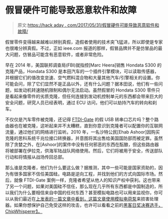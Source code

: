 # 假冒硬件可能导致恶意软件和故障

> 原文:[https://hack aday . com/2017/05/31/假冒硬件可能导致恶意软件和故障/](https://hackaday.com/2017/05/31/counterfeit-hardware-may-lead-to-malware-and-failure/)

假冒零件变得越来越难以辨别真假，造假者使用的技术突飞猛进，所以即使是专家也很难分辨真假。不过，正如 ieee.com 报道的那样，假冒品牌并不是仿冒品的最大问题，仿冒品可能含有恶意软件，或者非常危险。

早在 2014 年，美国联邦调查局(FBI)就指控[Marc Heera]销售 Hondata S300 的克隆产品，Hondata S300 是本田汽车的一个插件引擎模块，可以读取传感器，并根据它们的值改变怠速、空气燃料混合物和大量其他汽车/引擎相关的设置。你可能会问，除了它们显然不是正品以外，还有什么问题？据本田说，他们有一些问题，如发动机转速随机限制和偶尔无法启动。虽然假冒的 Hondata S300 零件只是看起来像零件的劣质克隆，但任何连接到发动机控制单元的东西都会带来巨大的安全问题，研究人员已经表明，通过 ECU 访问，他们可以劫持汽车的转向和刹车。

不仅仅是汽车零件被克隆，还记得 [FTDI-Gate](http://hackaday.com/2014/10/24/ftdi-screws-up-backs-down/) 的假 USB 转串口芯片吗？整个路由器也在被克隆，这听起来并不太糟糕，直到你意识到克隆者可以配置你的互联网流量，通过他们的网络进行监听。2010 年，一名沙特公民[Ehab Ashoor]因购买克隆的思科系统千兆位接口转换器，并意图将其出售给美国国防部而被定罪。虽然除了贪婪之外，在[Ashoor]的案件中没有任何邪恶的东西在酝酿，但这些路由器将被部署在伊拉克，供海军陆战队网络使用。然后，它们将被用于安全，传送部队行动和将情报从战场传回总部。

那么谁是克隆者，他们为什么要这么做？据推测，其中一些可能是国家资助的，因为有很多国家不信任美国硅。电路是逆向工程，并找到他们的方式向国际市场。然后，就像 FTDI-Gate 案例一样，克隆者希望从他人的知识产权中获利。这也带来了另一个问题，如果对美国硅不信任，那么现在几乎所有东西都是中国制造的，所以我们为什么要相信来自中国的任何东西？甚至模拟电路也可以用来监视你，你可以从我们最近在[上发表的一篇文章中看到，这篇文章使用模拟电荷泵](http://hackaday.com/2017/04/25/an-analog-charge-pump-fabrication-time-attack-compromises-a-processor/)来损害处理器。如果你想保护自己免受这样的攻击，也许可以看看之前的[黑客日奖决赛选手，ChipWhisperer】。](http://hackaday.com/2014/10/29/the-hackaday-prize-interview-with-a-chipwhisperer/)